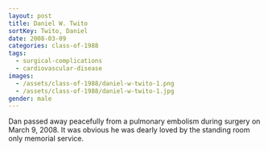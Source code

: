 ```yaml
---
layout: post
title: Daniel W. Twito
sortKey: Twito, Daniel
date: 2008-03-09
categories: class-of-1988
tags:
  - surgical-complications
  - cardiovascular-disease
images:
  - /assets/class-of-1988/daniel-w-twito-1.png
  - /assets/class-of-1988/daniel-w-twito-1.jpg
gender: male
---
```

Dan passed away peacefully from a pulmonary embolism during surgery on March 9, 2008. It was obvious he was dearly loved by the standing room only memorial service.
